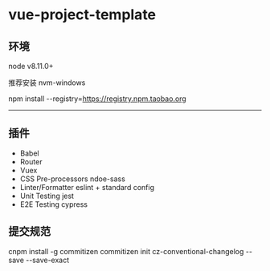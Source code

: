 # vue-project-template

## 环境

node v8.11.0+

推荐安装 nvm-windows 

npm install --registry=https://registry.npm.taobao.org

---

## 插件

* Babel
* Router
* Vuex
* CSS Pre-processors
    ndoe-sass
* Linter/Formatter 
    eslint + standard config
* Unit Testing
    jest
* E2E Testing
    cypress

## 提交规范

cnpm install -g commitizen
commitizen init cz-conventional-changelog --save --save-exact


